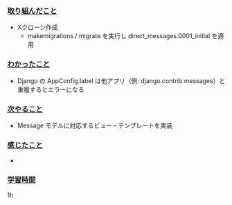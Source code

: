 ### <u>取り組んだこと</u>
- Xクローン作成
    - makemigrations / migrate を実行し direct_messages.0001_initial を適用

### <u>わかったこと</u>
- Django の AppConfig.label は他アプリ（例: django.contrib.messages）と重複するとエラーになる  

### <u>次やること</u>
- Message モデルに対応するビュー・テンプレートを実装  

### <u>感じたこと</u>
- 

### <u>学習時間</u>
1h